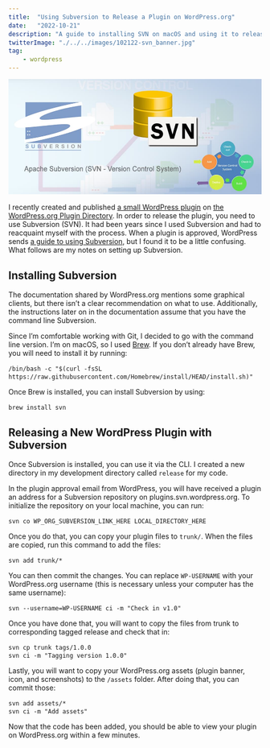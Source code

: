 ```yaml
---
title:  "Using Subversion to Release a Plugin on WordPress.org"
date:   "2022-10-21"
description: "A guide to installing SVN on macOS and using it to release a plugin on WordPress.org"
twitterImage: "./../../images/102122-svn_banner.jpg"
tag: 
    - wordpress
---
```


![logo for subversion](./../../images/102122-svn_banner.jpg)

I recently created and published [a small WordPress plugin](https://wordpress.org/plugins/details-show-and-hide) on [the WordPress.org Plugin Directory](https://wordpress.org/plugins/). In order to release the plugin, you need to use Subversion (SVN). It had been years since I used Subversion and had to reacquaint myself with the process. When a plugin is approved, WordPress sends [a guide to using Subversion](https://developer.wordpress.org/plugins/wordpress-org/how-to-use-subversion/), but I found it to be a little confusing. What follows are my notes on setting up Subversion.

## Installing Subversion

The documentation shared by WordPress.org mentions some graphical clients, but there isn’t a clear recommendation on what to use. Additionally, the instructions later on in the documentation assume that you have the command line Subversion.

Since I’m comfortable working with Git, I decided to go with the command line version. I’m on macOS, so I used [Brew](https://brew.sh/). If you don’t already have Brew, you will need to install it by running:

```shellsession
/bin/bash -c "$(curl -fsSL https://raw.githubusercontent.com/Homebrew/install/HEAD/install.sh)"
```

Once Brew is installed, you can install Subversion by using:

```shellsession
brew install svn
```

## Releasing a New WordPress Plugin with Subversion

Once Subversion is installed, you can use it via the CLI. I created a new directory in my development directory called `release` for my code.

In the plugin approval email from WordPress, you will have received a plugin an address for a Subversion repository on plugins.svn.wordpress.org. To initialize the repository on your local machine, you can run:

```shellsession
svn co WP_ORG_SUBVERSION_LINK_HERE LOCAL_DIRECTORY_HERE
```

Once you do that, you can copy your plugin files to `trunk/`. When the files are copied, run this command to add the files:

```shellsession
svn add trunk/*
```

You can then commit the changes. You can replace `WP-USERNAME` with your WordPress.org username (this is necessary unless your computer has the same username):

```shellsession
svn --username=WP-USERNAME ci -m "Check in v1.0"
```

Once you have done that, you will want to copy the files from trunk to corresponding tagged release and check that in:

```shellsession
svn cp trunk tags/1.0.0
svn ci -m "Tagging version 1.0.0"
```

Lastly, you will want to copy your WordPress.org assets (plugin banner, icon, and screenshots) to the `/assets` folder. After doing that, you can commit those:

```shellsession
svn add assets/*
svn ci -m "Add assets"
```

Now that the code has been added, you should be able to view your plugin on WordPress.org within a few minutes.
